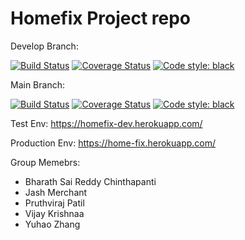 # Homefix Project repo

Develop Branch:

[![Build Status](https://app.travis-ci.com/gcivil-nyu-org/S2022-Team-4-repo.svg?branch=develop)](https://app.travis-ci.com/gcivil-nyu-org/S2022-Team-4-repo)
[![Coverage Status](https://coveralls.io/repos/github/hazenoeasy/S2022-Team-4-repo/badge.svg?branch=develop)](https://coveralls.io/github/hazenoeasy/S2022-Team-4-repo?branch=develop)
[![Code style: black](https://img.shields.io/badge/code%20style-black-000000.svg)](https://github.com/psf/black)

Main Branch:

[![Build Status](https://app.travis-ci.com/hazenoeasy/S2022-Team-4-repo.svg?branch=main)](https://app.travis-ci.com/hazenoeasy/S2022-Team-4-repo)
[![Coverage Status](https://coveralls.io/repos/github/hazenoeasy/S2022-Team-4-repo/badge.svg?branch=develop)](https://coveralls.io/github/hazenoeasy/S2022-Team-4-repo?branch=main)
[![Code style: black](https://img.shields.io/badge/code%20style-black-000000.svg)](https://github.com/psf/black)

Test Env: https://homefix-dev.herokuapp.com/

Production Env: https://home-fix.herokuapp.com/


Group Memebrs:

- Bharath Sai Reddy Chinthapanti
- Jash Merchant
- Pruthviraj Patil
- Vijay Krishnaa
- Yuhao Zhang
